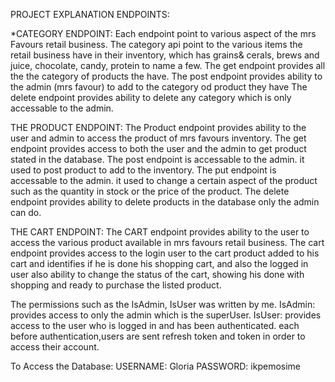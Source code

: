 PROJECT EXPLANATION
ENDPOINTS:

*CATEGORY ENDPOINT:
Each endpoint point to various aspect of the mrs Favours retail business. The category api point to the various items the retail business have in their inventory, which has grains& cerals, brews and juice, chocolate, candy, protein to name a few.
The get endpoint provides all the the category of products the have. 
The post endpoint provides ability to the admin (mrs favour) to add to the category od product they have
The delete endpoint provides ability to delete any category which is only accessable to the admin.


THE PRODUCT ENDPOINT:
The Product endpoint provides ability to the user and admin to access the product of mrs favours inventory. The get endpoint provides access to both the user and the admin to get product stated in the database.
The post endpoint is accessable to the admin. it used to post product to add to the inventory.
The put endpoint is accessable to the admin. it used to change a certain aspect of the product such as the quantity in stock or the price of the product.
The delete endpoint provides ability to delete products in the database only the admin can do.


THE CART ENDPOINT:
The CART endpoint provides ability to the user to access the various product available in mrs favours retail business.
The cart endpoint provides access to the login user to the cart product added to his cart and identifies if he is done his shopping cart, and also the logged in user also ability to change the status of the cart, showing his done with shopping and ready to purchase the listed product.

The permissions such as the IsAdmin, IsUser was written by me. 
IsAdmin: provides access to only the admin which is the superUser.
IsUser: provides access to the user who is logged in and has been authenticated. each before authentication,users are sent refresh token and token in order to access their account. 




To Access the Database:
USERNAME: Gloria
PASSWORD: ikpemosime


